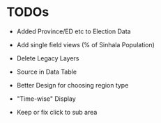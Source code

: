 # TODOs

* Added Province/ED etc to Election Data
* Add single field views (% of Sinhala Population)
* Delete Legacy Layers
* Source in Data Table
* Better Design for choosing region type

* "Time-wise" Display
* Keep or fix click to sub area
